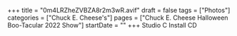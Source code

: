 +++
title = "0m4LRZheZVBZA8r2m3wR.avif"
draft = false
tags = ["Photos"]
categories = ["Chuck E. Cheese's"]
pages = ["Chuck E. Cheese Halloween Boo-Tacular 2022 Show"]
startDate = ""
+++
Studio C Install CD
